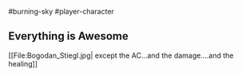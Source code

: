 #burning-sky #player-character

## Everything is Awesome 

[[File:Bogodan_Stiegl.jpg| except the AC...and the damage....and the healing]]

